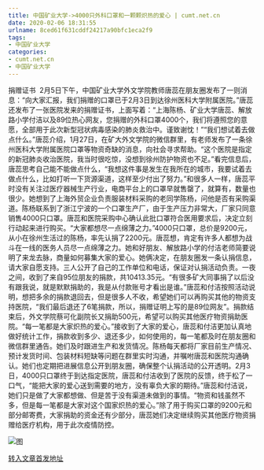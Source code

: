 ```yaml
---
title: 中国矿业大学->4000只外科口罩和一颗颗炽热的爱心 | cumt.net.cn
date: 2020-02-06 18:31:55
urlname: 8ced61f631cddf24217a90bfc1eca2f9
tags: 
- 中国矿业大学
categories:
- cumt.net.cn
- 中国矿业大学
---
```

捐赠证书  2月5日下午，中国矿业大学外文学院教师唐蕊在朋友圈发布了一则消息：“向大家汇报，我们捐赠的口罩已于2月3日到达徐州医科大学附属医院。”唐蕊还发布了一张医院发来的捐赠证书，上面写着：“上海陈杨、矿业大学唐蕊、解放路小学付洁以及89位热心网友，您捐赠的外科口罩4000个，我们将遵照您的意愿，全部用于此次新型冠状病毒感染的肺炎救治中。谨致谢忱！”“我们想试着去做点什么。”唐蕊介绍，1月27日，在矿大外文学院的微信群里，有老师发布了一条徐州医科大学附属医院口罩等物资奇缺的消息，向社会寻求帮助。“这个医院是指定的新冠肺炎收治医院，我当时很吃惊，没想到徐州防护物资也不足。”看完信息后，唐蕊思考自己能不能做点什么，“我想这件事是发生在我所在的城市，我要试着去做点什么，比如打听一下货源渠道，这样至少付出了努力。”和很多人一样，唐蕊平时没有关注过医疗器械生产行业，电商平台上的口罩早就售罄了，就算有，数量也很少。她想到了上海外贸企业负责服装材料采购的老同学陈杨，问他是否有采购渠道。陈杨联系到了浙江宁波的一个口罩生产厂，由于生产压力非常大，厂家只同意销售4000只口罩。唐蕊和医院采购中心确认此批口罩符合医用要求后，决定立刻行动起来进行购买。“大家都想尽一点绵薄之力。”4000只口罩，总价是9200元，从小在徐州生活过的陈杨，率先认捐了2200元。唐蕊想，肯定有许多人都想为战斗在一线的医务人员尽一点绵薄之力。她和好朋友、解放路小学的付洁老师简要说明了来龙去脉，商量如何募集大家的爱心。她俩决定，在朋友圈发一条认捐信息，请大家自愿支持。三人公开了自己的工作单位和电话，保证对认捐活动负责。一夜之间，收到了来自95位朋友的捐款，共10413.35元。“有很多矿大同事捐了以后没有跟我说，就是默默捐助的，我是从付款账号才看出是谁。”唐蕊和付洁按照活动说明，想把多余的捐款退回去，但是很多人不收，希望她们可以再购买其他的物资支持医院，“我们最后退还了6笔捐款，所以，捐赠证明上写的是89位网友”。捐款结束后，外文学院蔡可化副院长又捐助500元，希望可以购买其他医疗物资捐助医院。“每一笔都是大家炽热的爱心。”接收到了大家的爱心，唐蕊和付洁更加认真地做好统计工作，捐款收到多少、退还多少，如何使用的，每一笔都及时在朋友圈和微信群里通告。她们及时跟进生产和发货情况。陈杨每天都将厂家目前生产情况、预计发货时间、包装材料短缺等问题在群里实时沟通，并嘱咐唐蕊和医院沟通确认。她们也定期把进展信息公开到朋友圈，确保整个认捐活动的公开透明。2月3日，4000只口罩终于到达指定医院，唐蕊和付洁收到了医院的反馈，终于松了一口气，“能把大家的爱心送到需要的地方，没有辜负大家的期待。”唐蕊和付洁说，她们只是做了大家都想做、但是苦于没有渠道未做到的事情。“物资和钱虽然不多，但是每一笔都是大家对这个国家炽热的爱心。”除了用于购买口罩的9200元和部分邮寄费，大家捐助的资金还有少部分，唐蕊她们决定继续购买其他医疗物资捐赠给医疗机构，用于此次疫情防控。  

![图](http://xwzx.cumt.edu.cn/_upload/article/images/28/94/d551857d4053b662ceecdbb33d1e/ec97f901-d671-474a-b994-44fe4503b487.jpg)

[转入文章首发地址](http://xwzx.cumt.edu.cn/85/f3/c523a558579/page.htm)